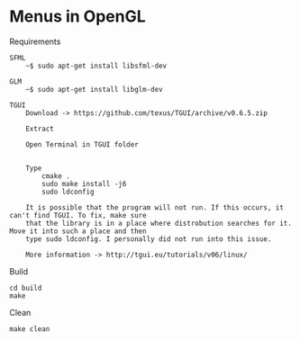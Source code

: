 Menus in OpenGL
========================================

Requirements

	SFML
		~$ sudo apt-get install libsfml-dev

	GLM
		~$ sudo apt-get install libglm-dev
		
	TGUI
		Download ->	https://github.com/texus/TGUI/archive/v0.6.5.zip
		
		Extract
		
		Open Terminal in TGUI folder


		Type
			cmake .
			sudo make install -j6
			sudo ldconfig
			
		It is possible that the program will not run. If this occurs, it can't find TGUI. To fix, make sure
		that the library is in a place where distrobution searches for it. Move it into such a place and then
		type sudo ldconfig. I personally did not run into this issue.
		
		More information -> http://tgui.eu/tutorials/v06/linux/
Build

	cd build
	make
	
Clean

	make clean
